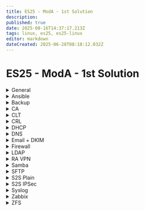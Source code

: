 ```yaml
---
title: ES25 - ModA - 1st Solution
description: 
published: true
date: 2025-08-16T14:37:17.213Z
tags: linux, es25, es25-linux
editor: markdown
dateCreated: 2025-06-28T08:18:12.032Z
---
```


# ES25 - ModA - 1st Solution

[//]: <> (General)
<details>
<summary>General</summary>

- Hostname
- Network configuration
- Time Zone
- Keyboard layout
- NTP
- Create `/ca` directory
  
</details>

[//]: <> (Ansible)
<details>
<summary>Ansible</summary>

1. SSH Key distrib + General config
2. Syslog over TLS (Pregenerate cert - create record for this in DNS too)
  ```
destination d_dest{
  syslog(
    "SRV.lego.dk"
      port(6514)
      transport("tls")
      tls(
        cert-file("/ca/CLT.pem")
        key-file("/ca/CLT.key")
        ca-file("/ca/CA.crt")
      )
  );
};

log {
	source(s_src);
	destination(d_dest);
};
  ```
3. SNMP oid for CPU load avarage `1.3.6.1.4.1.2021.10.1.3.1`
```
agentaddress 0.0.0.0, [::]

createuser Administrator MD5 "Passw0rd!" AES256C "Passw0rd!"
rouser Administrator authpriv  
```  
4. Ldap login as on CLT
Edit <kbd>/etc/sssd/sssd.conf</kbd>, add:
```
services=nss, pam
```
  Enable auto home directory creation with this command:
```bash
	pam-auth-update --enable mkhomedir
```
5. SMB Share automount
6. Default webserver (TLS)
  DON'T FORGET PAGE CONTENT
  
</details>

[//]: <> (Backup)
<details>
<summary>Backup</summary>
  
  ```bash
#!/bin/bash

# Variables
date=$(date '+%Y-%m-%d_%H:%M:%S')
backupPath="/tmp/$date.tar.gz"

# Logic
tar -cvzf $backupPath /share/users
scp $backupPath root@HQ-SAM-2:/backup/users
rm $backupPath
  ```
  
Add cronjob that runs every five minute and place all output to `/dev/null`
</details>

[//]: <> (CA)
<details>
<summary>CA</summary>

  **First, create the CA and SUBCA certificates.**
  
  ```bash
  # Create the CA key and certificate
  openssl genrsa -aes256 -out CA.key 4096
  openssl req -new -nodes -x509 \
    -key CA.key -sha256 \
    -out CA.crt \
    -days 7200 \
    -subj '/C=DK/O=Lego APS/CN=Lego APS Root CA'
  
  # Create the SUBCA
  ## Create the v3 extension file for the SUBCA
  cat <<EOF > SUBCA.v3.ext
  subjectKeyIdentifier=hash
  authorityKeyIdentifier=keyid:always,issuer
  basicConstraints=CA:TRUE
  crlDistributionPoints=URI:http://crl.lego.dk/root_crl.pem
  EOF
  
  ## Now create a request for the SUBCA and sign it with the CA
  openssl req -new -nodes \
    -newkey rsa:4096 \
    -keyout SUBCA.key \
    -out SUBCA.csr \
    -subj '/C=DK/O=Lego APS/CN=Lego APS Intermediate CA'
  
  openssl x509 -req -CA CA.crt -CAkey CA.key -CAcreateserial \
    -in SUBCA.csr -out SUBCA.crt -days 3650 -sha256 \
    -extfile SUBCA.v3.ext
  ```
  
  **Now, create directories for all hosts which need certificates. After that, create a base v3 extension file like this:**
  
  ```ini
  authorityKeyIdentifier=keyid,issuer
  basicConstraints=CA:FALSE
  keyUsage=keyEncipherment,dataEncipherment,digitalSignature,nonRepudiation
  crlDistributionPoints=URI:http://crl.lego.dk/sub_crl.pem
  subjectAltName=@alt_names
  
  [alt_names]
  DNS.1=
  IP.1=
  email.1=
  ```
  
  **After that, distribute this to all directories and fill them accordingly. Then, use the following script to create and sign all certificates.**
  
  ```bash
#!/bin/bash

cd /ca

hostnames=("HQ-DC" "HQ-DMZ-1" "HQ-DMZ-2" "R-HQ" "HOME" "R-BR" "BR-SRV" "BR-CL")
domains=(".billund" ".billund" ".billund" ".billund" "" ".herning" ".herning" ".herning")
ips=("10.1.10.11" "10.1.20.11" "10.1.20.12" "10.1.10.1" "10.1.10.1" "10.200.0.2" "10.2.10.11" "10.2.10.11")

for i in {0..7}; do
        name="${hostnames[$i]}"
        fullname="${hostnames[$i]}${domains[$1]}.lego.dk"
        filename="$name/$name"
        ip="${ips[$i]}"

        openssl req -new -nodes -newkey rsa:4096 -keyout $filename.key -out $filename.csr -subj "/C=DK/O=Lego APS/CN=$fullname"
        openssl x509 -req -CA SUBCA.crt -CAkey SUBCA.key -CAcreateserial -in $filename.csr -out $filename.crt -days 365 -sha256 -extfile $name/base.v3.ext

        sshpass -p "Passw0rd!" ssh-copy-id $ip

        scp CA.crt SUBCA.crt $filename.crt $filename.key $ip:/ca/
done
```
  
</details>


[//]: <> (CLT)
<details>
<summary>CLT</summary>
  
  ```bash
apt install -y gnome, thunderbird, filezilla
  ```
  
After the installation is done, restart the computer and use these commands to be able to configure it using Ansible.
  
  ```bash
adduser ansible # You will have some dialog, give it password and spam ENTER
  
echo "ansible	ALL=(ALL:ALL) NOPASSWD:ALL" >> /etc/sudoers
  ```
  
</details>

[//]: <> (CRL)
<details>
<summary>CRL</summary>

  After the certificates are already done, create some files necessary for the CRL.
  
  ```bash
  cd /ca
  mkdir crl
  touch crl/index.txt
  echo "00" > crl/crlnumber
  ```
  
  Now, create <kbd>/ca/crl_openssl.conf</kbd> with the following contents:
  
  ```ini
  [ca]
  default_ca = CA_default
  
  [CA_default]
  database = /ca/crl/index.txt
  crlnumber = /ca/crl/crlnumber
  default_days = 365
  default_crl_days = 30
  default_md = default
  preserve = no
  
  [crl_ext]
  authorityKeyIdentifier=issuer:always,keyid:always
  ```
  
  Now, generate the CRL with the following command:
  
  ```bash
  openssl ca -gencrl \
    -keyfile /ca/CA.key \
    -cert /ca/CA.crt \
    -out /ca/crl/root_crl.pem \
    -config /ca/crl_openssl.conf
  ```
  
  Do these steps for both the CA and the SUBCA.
  
  Use `lsyncd` to sync the crl to the webserver it is hosted on. Don't forget **ssh-copy-id**.
  
</details>

[//]: <> (DHCP)
<details>
<summary>DHCP</summary>
- Generate a key on DNS server and copy it to /etc/dhcp/
- Edit /etc/default/isc-dhcp-server add the interface to IPv4
- Copy the content of key to the end of /etc/dhcp/dhcpd.conf
- Create a failover peer:
```cfg
failover peer "fail" {
	  primary;
  	address 10.1.10.21;
  	peer address 10.1.10.22;
  	mclt 3600;
  	split 128;
  	load balance max seconds 3;
}
```
- Edit the configuration for your needs.
- Copy the files to HQ-SAM-2 and BR-SRV. Adjust failover settings on HQ-SAM-2, and adjust scope settings on BR-SRV!
  
Install **isc-dhcp-relay** role to **R-BR** and **R-HQ**.
Make sure the delimiter is a space in the config! Not ',' or ';'
</details>


[//]: <> (DNS)
<details>
<summary>DNS</summary>
Create all views! Don't forget to create every record and don't forget to add SPF and DKIM
SPF: @ IN TXT "v=spf1 a mx -all"
DMARC: _dmarc IN TXT "v=DMARC1,p=quarantine"
SRV: _submission._tcp.mail.lego.dk SRV 10 0 587 mail.lego.dk
SRV: _imaps._tcp.mail.lego.dk SRV 10 0 993 mail.lego.dk
</details>

[//]: <> (Email + DKIM)
<details>
<summary>Email + DKIM</summary>

  **Usual config:**

  - [SMTP/IMAP **separate** server](/mail/smtp-imap)
  - [SMTP/IMAP **single** server](/mail/smtp-imap-single-server)
  - [SPF, DKIM, DMARC **setup**](/mail/dns-records)
  - [SPF, DKIM, DMARC **verification**](/mail/verification)
</details>

[//]: <> (Firewall)
<details>
<summary>Firewall</summary>

  - **NFTables filter rules**
    - Look at `ss -tulpn` output for each machine
    - **Default accept rules for forward chain:**
      - Traffic to other site
      - Traffic to internet
      - SSH traffic
      - Established/related traffic
      - ICMP traffic
    - **Default accept rules for input chain:**
      - Traffic from loopback interface
      - UDP 500/4500, UDP 123
      - SSH traffic
      - Established/related traffic
      - ICMP, ESP, GRE traffic
  - **NFTables NAT rules:**
    - Port-forward for public services
    - Masquerade for internet access
    - DNAT-rule for other site traffic, based on dynamic set
  
  Updown script for tunnel, named <kbd>/fw/updown.sh</kbd>
  
  ```bash
  #!/bin/bash
  if [ $PLUTO_VERB = 'up-host' ]
    nft remove element inet filter reroute { 10.1.0.0/16 }
    ip route add 10.2.0.0/16 via 10.200.0.2 dev ipsec0
    ip rule add from 10.1.255.1/32 to 203.0.113.10/32 table 100
    ip route add 203.0.113.10/32 dev ipsec0 via 10.200.0.2 table 100
  fi
  if [ $PLUTO_VERB = 'down-host' ]
    nft add element inet filter reroute { 10.1.0.0/16 }
    ip route del 10.2.0.0/16 via 10.200.0.2 dev ipsec0
    ip route del 203.0.113.10/32 dev ipsec0 via 10.200.0.2 table 100
    ip rule del from 10.1.255.1/32 to 203.0.113.10/32 table 100
  fi
  unbound-control flush_zone .
  ```
  
  **Unbound config:**
  
  Comment out the default dnssec-related config.
  
  ```yaml
  server:
    interface: 127.0.0.1
    outgoing-interface: 10.1.255.1
    forward-zone:
      name: "billund.lego.dk"
      forward-addr: 10.1.20.11
    forward-zone:
      name: "herning.lego.dk"
      forward-addr: 203.0.113.10
    forward-zone:
      name: "."
      forward-addr: 10.1.20.11
  ```
  
  Set <kbd>resolv.conf</kbd> to `127.0.0.1`.
 
  
</details>

[//]: <> (LDAP)
<details>
<summary>LDAP</summary>

  
</details>

[//]: <> (RA VPN)
<details>
<summary>RA VPN</summary>

  
</details>


[//]: <> (Samba)
<details>
<summary>Samba</summary>

  
</details>

[//]: <> (SFTP)
<details>
<summary>SFTP</summary>
Install **FileZilla**
Add a new host where you enter the credentials of *carl*, the destination as *BR-SRV.herning.lego.dk*, and the main directory too wwwroot so use */var/www/html*
  
</details>


[//]: <> (S2S Plain)
<details>
<summary>S2S Plain</summary>

  Add to <kbd>/etc/network/interfaces</kbd>
  
  ```
auto ipsec0
iface ipsec0 inet static
  address 10.200.0.1/24
  pre-up ip tunnel add ipsec0 mode gre local 203.0.113.2 remote 203.0.113.10
  up ip link set ipsec0 up
  down ip link set ipsec0 down
  post-down ip tunnel del ipsec0
```
  
</details>

[//]: <> (S2S IPSec)
<details>
<summary>S2S IPSec</summary>

  Edit <kbd>/etc/strongswan.conf</kbd>
  
  ```c
charon {
  ...
  retransmit_tries = 3
  retransmit_timeout = 0.6
  retransmit_base = 1.1
}
```
  
</details>

[//]: <> (Syslog)
<details>
<summary>Syslog</summary>

  ```
source s_dhcp {
  syslog(
    ip-protocol(4)
    port(6514)
    transport("tls")
    tls (
      cert-file("/ca/SRV.pem")
      key-file("/ca/SRV.key")
      ca-file("/ca/CA.crt")
      ca-dir("/ca/")
    )
  );
};

destination d_dhcp {
    file("/log/dhcp.log");
};
  
destination d_else {
    file("/log/dump.log");
};

filter f_dhcp{
  program("dhcpd") or program("dhclient");
};
  
log{
  source(s_dhcp);
  filter(f_dhcp);
  destination(d_dhcp);
};
  
log{
  source(s_dhcp);
  filter {
     not filter(f_dhcp)
  };
  destination(d_else);
};
  ```
  
</details>

[//]: <> (Zabbix)
<details>
<summary>Zabbix</summary>
Install following packages
```bash
apt install \
  apache2 libapache2-mod-php php-mysql \
  zabbix-server-mysql zabbix-frontend-php zabbix-agent zabbix-web-service \
  snmp
```
  
- Edit configuration file, include database password!
- Create a copy of /usr/share/doc/zabbix-mysql/README.debian, make it executeable and get rid off not neccessary lines.
- Run the script
- Create /etc/zabbix/alert.d/log.sh and give it execute permission 
```bash
#!/bin/bash
date=$(date '+%Y-%m-%d_%H:%M:%S')
echo "[$date] - $1 - $2" >> $3
```
  
Enable Zabbix, and make the replace the Alias with docuemnt root in the config file.
  
Restart apache2 and zabbix-server services.
</details>

[//]: <> (ZFS)
<details>
<summary>ZFS</summary>
```bash
apt install linux-headers-amd64 zfsutils-linux
```

Create a script that will create your ZFS pool:
```
mkdir /scripts
touch /scripts/zfs.sh
chmod +x /scripts/zfs.sh
ls -l /dev/disks/by-path/ | rev | cut -d' ' -f 3 | rev >> /scripts/zfs.sh
```
  
Edit /scripts/zfs.sh
```sh
	zpool create pool \
  	-O encryption="aes-256-gcm" \
  	-O keyformat="passphrase" \
  		raidz1 \
  			Put here the names of disks
```
  
Create a pool
```bash
mkdir /share
zfs create -o mountpoint=/share pool/share
mkdir /share/users
```
  
Make it auto mountable
```bash
echo "Passw0rd!" > /etc/passphrase
chown root:root /etc/passphrase
chmod 600 /etc/passphrase
echo "#!/bin/bash" > /etc/rc.local
echo "zfs mount -l -la < /etc/passphrase" >> /etc/rc.local
chmod +x /etc/rc.local
  
</details>


[//]: <> (Web)
<details>
<summary>Web</summary>
```bash
apt install cowsay
```
  
</details>



